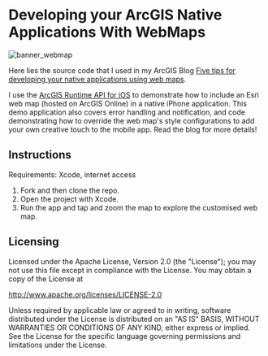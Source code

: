 # Developing your ArcGIS Native Applications With WebMaps

![banner_webmap](https://user-images.githubusercontent.com/36415565/213777640-b5005e66-20ba-4bbc-9a95-5e53fc847715.png)

Here lies the source code that I used in my ArcGIS Blog [Five tips for developing your native applications using web maps](https://www.esri.com/arcgis-blog/products/maps-sdk/developers/five-tips-for-developing-your-native-applications-using-web-maps).

I use the [ArcGIS Runtime API for iOS](https://developers.arcgis.com/ios/) to demonstrate how to include an Esri web map (hosted on ArcGIS Online) in a native iPhone application. This demo application also covers error handling and notification, and code demonstrating how to override the web map's style configurations to add your own creative touch to the mobile app. Read the blog for more details!

## Instructions

Requirements: Xcode, internet access

1. Fork and then clone the repo.
2. Open the project with Xcode.
3. Run the app and tap and zoom the map to explore the customised web map.

## Licensing

Licensed under the Apache License, Version 2.0 (the "License"); you may not use this file except in compliance with the License. You may obtain a copy of the License at

http://www.apache.org/licenses/LICENSE-2.0

Unless required by applicable law or agreed to in writing, software distributed under the License is distributed on an "AS IS" BASIS, WITHOUT WARRANTIES OR CONDITIONS OF ANY KIND, either express or implied. See the License for the specific language governing permissions and limitations under the License.
